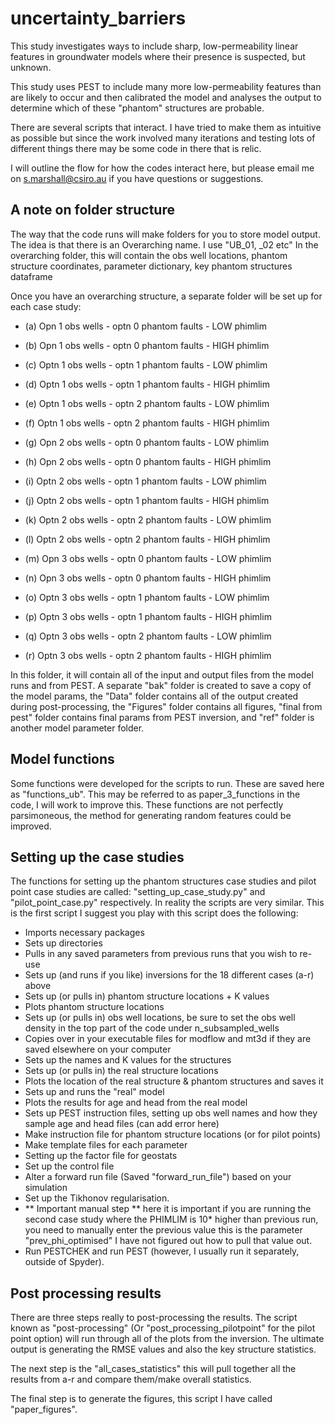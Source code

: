 # uncertainty_barriers

This study investigates ways to include sharp, low-permeability linear features in groundwater models where their presence is suspected, but unknown.

This study uses PEST to include many more low-permeability features than are likely to occur and then calibrated the model and analyses the output to determine which of these "phantom" structures are probable. 

There are several scripts that interact. I have tried to make them as intuitive as possible but since the work involved many iterations and testing lots of different things there may be some code in there that is relic. 

I will outline the flow for how the codes interact here, but please email me on s.marshall@csiro.au if you have questions or suggestions.

## A note on folder structure

The way that the code runs will make folders for you to store model output. The idea is that there is an Overarching name. I use "UB_01, _02 etc" In the overarching folder, this will contain the obs well locations, phantom structure  coordinates, parameter dictionary, key phantom structures dataframe

Once you have an overarching structure, a separate folder will be set up for each case study: 

- (a) Opn 1 obs wells - optn 0 phantom faults - LOW phimlim
- (b) Opn 1 obs wells - optn 0 phantom faults - HIGH phimlim
- (c) Optn 1 obs wells - optn 1 phantom faults - LOW phimlim
- (d) Optn 1 obs wells - optn 1 phantom faults - HIGH phimlim
- (e) Optn 1 obs wells - optn 2 phantom faults - LOW phimlim
- (f) Optn 1 obs wells - optn 2 phantom faults - HIGH phimlim

- (g) Opn 2 obs wells -  optn 0 phantom faults - LOW phimlim
- (h) Opn 2 obs wells -  optn 0 phantom faults - HIGH phimlim
- (i) Optn 2 obs wells -  optn 1 phantom faults - LOW phimlim
- (j) Optn 2 obs wells -  optn 1 phantom faults - HIGH phimlim
- (k) Optn 2 obs wells - optn 2 phantom faults - LOW phimlim
- (l) Optn 2 obs wells -  optn 2 phantom faults - HIGH phimlim

- (m) Opn 3 obs wells -  optn 0 phantom faults - LOW phimlim
- (n) Opn 3 obs wells -  optn 0 phantom faults - HIGH phimlim
- (o) Optn 3 obs wells -  optn 1 phantom faults - LOW phimlim
- (p) Optn 3 obs wells -  optn 1 phantom faults - HIGH phimlim
- (q) Optn 3 obs wells - optn 2 phantom faults - LOW phimlim
- (r) Optn 3 obs wells -  optn 2 phantom faults - HIGH phimlim

In this folder, it will contain all of the input and output files from the model runs and from PEST. A separate "bak" folder is created to save a copy of the model params, the "Data" folder contains all of the output created during post-processing, the "Figures" folder contains all figures, "final from pest" folder contains final params from PEST inversion, and "ref" folder is another model parameter folder.

## Model functions

Some functions were developed for the scripts to run. These are saved here as "functions_ub". This may be referred to as paper_3_functions in the code, I will work to improve this. These functions are not perfectly parsimoneous, the method for generating random features could be improved.

## Setting up the case studies

The functions for setting up the phantom structures case studies and pilot point case studies are called: "setting_up_case_study.py" and "pilot_point_case.py" respectively. In reality the scripts are very similar. This is the first script I suggest you play with this script does the following:
- Imports necessary packages
- Sets up directories
- Pulls in any saved parameters from previous runs that you wish to re-use
- Sets up (and runs if you like) inversions for the 18 different cases (a-r) above 
- Sets up (or pulls in) phantom structure locations + K values
- Plots phantom structure locations
- Sets up (or pulls in) obs well locations, be sure to set the obs well density in the top part of the code under n_subsampled_wells 
- Copies over in your executable files for modflow and mt3d if they are saved elsewhere on your computer
- Sets up the names and K values for the structures
- Sets up (or pulls in) the real structure locations
- Plots the location of the real structure & phantom structures and saves it
- Sets up and runs the "real" model
- Plots the results for age and head from the real model
- Sets up PEST instruction files, setting up obs well names and how they sample age and head files (can add error here)
- Make instruction file for phantom structure locations (or for pilot points)
- Make template files for each parameter
- Setting up the factor file for geostats
- Set up the control file
- Alter a forward run file (Saved "forward_run_file") based on your simulation
- Set up the Tikhonov regularisation.
- ** Important manual step ** here it is important if you are running the second case study where the PHIMLIM is 10* higher than previous run, you need to manually enter the previous value this is the parameter "prev_phi_optimised" I have not figured out how to pull that value out.
- Run PESTCHEK and run PEST (however, I usually run it separately, outside of Spyder).

## Post processing results

There are three steps really to post-processing the results. The script known as "post-processing" (Or "post_processing_pilotpoint" for the pilot point option) will run through all of the plots from the inversion. The ultimate output is generating the RMSE values and also the key structure statistics.

The next step is the "all_cases_statistics" this will pull together all the results from a-r and compare them/make overall statistics.

The final step is to generate the figures, this script I have called "paper_figures".

